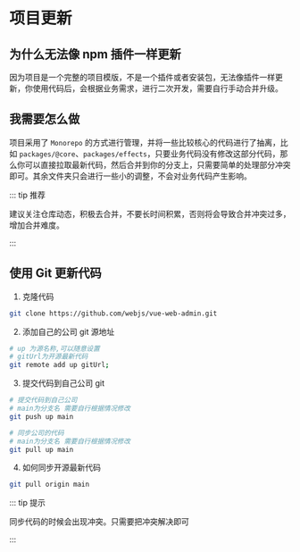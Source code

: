 # 项目更新

## 为什么无法像 npm 插件一样更新

因为项目是一个完整的项目模版，不是一个插件或者安装包，无法像插件一样更新，你使用代码后，会根据业务需求，进行二次开发，需要自行手动合并升级。

## 我需要怎么做

项目采用了 `Monorepo` 的方式进行管理，并将一些比较核心的代码进行了抽离，比如 `packages/@core`、`packages/effects`，只要业务代码没有修改这部分代码，那么你可以直接拉取最新代码，然后合并到你的分支上，只需要简单的处理部分冲突即可。其余文件夹只会进行一些小的调整，不会对业务代码产生影响。

::: tip 推荐

建议关注仓库动态，积极去合并，不要长时间积累，否则将会导致合并冲突过多，增加合并难度。

:::

## 使用 Git 更新代码

1. 克隆代码

```bash
git clone https://github.com/webjs/vue-web-admin.git
```

2. 添加自己的公司 git 源地址

```bash
# up 为源名称,可以随意设置
# gitUrl为开源最新代码
git remote add up gitUrl;
```

3. 提交代码到自己公司 git

```bash
# 提交代码到自己公司
# main为分支名 需要自行根据情况修改
git push up main

# 同步公司的代码
# main为分支名 需要自行根据情况修改
git pull up main
```

4. 如何同步开源最新代码

```bash
git pull origin main
```

::: tip 提示

同步代码的时候会出现冲突。只需要把冲突解决即可

:::

